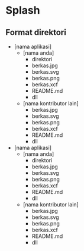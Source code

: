 # Splash

## Format direktori
- [nama aplikasi]
	- [nama anda]
		- direktori
		- berkas.jpg
		- berkas.svg
		- berkas.png
		- berkas.xcf
		- README.md
		- dll
	- [nama kontributor lain]
		- berkas.jpg
		- berkas.svg
		- berkas.png
		- berkas.xcf
		- README.md
		- dll
- [nama aplikasi]
	- [nama anda]
		- direktori
		- berkas.jpg
		- berkas.svg
		- berkas.png
		- berkas.xcf
		- README.md
		- dll
	- [nama kontributor lain]
		- berkas.jpg
		- berkas.svg
		- berkas.png
		- berkas.xcf
		- README.md
		- dll